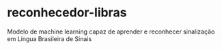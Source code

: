 # reconhecedor-libras
Modelo de machine learning capaz de aprender e reconhecer sinalização em Língua Brasileira de Sinais
